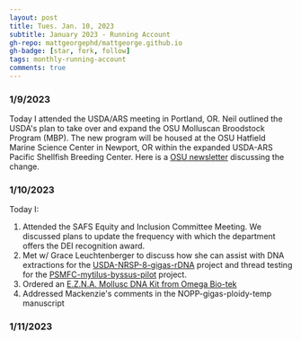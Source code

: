```yaml
---
layout: post
title: Tues. Jan. 10, 2023
subtitle: January 2023 - Running Account
gh-repo: mattgeorgephd/mattgeorge.github.io
gh-badge: [star, fork, follow]
tags: monthly-running-account
comments: true
---
```


### 1/9/2023
Today I attended the USDA/ARS meeting in Portland, OR. Neil outlined the USDA's plan to take over and expand the OSU Molluscan Broodstock Program (MBP). The new program will be housed at the OSU Hatfield Marine Science Center in Newport, OR within the expanded USDA-ARS Pacific Shellfish Breeding Center. Here is a [OSU newsletter](https://marineresearch.oregonstate.edu/comes/news/comes-newsletter-spring-2021) discussing the change.

### 1/10/2023
Today I:
1. Attended the SAFS Equity and Inclusion Committee Meeting. We discussed plans to update the frequency with which the department offers the DEI recognition award.
2. Met w/ Grace Leuchtenberger to discuss how she can assist with DNA extractions for the [USDA-NRSP-8-gigas-rDNA](https://github.com/mattgeorgephd/USDA-NRSP-8-gigas-rDNA) project and thread testing for the [PSMFC-mytilus-byssus-pilot](https://github.com/mattgeorgephd/PSMFC-mytilus-byssus-pilot) project.
3. Ordered an [E.Z.N.A. Mollusc DNA Kit from Omega Bio-tek](https://www.omegabiotek.com/product/e-z-n-a-mollusc-dna-kit/)
4. Addressed Mackenzie's comments in the NOPP-gigas-ploidy-temp manuscript

### 1/11/2023
